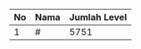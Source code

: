 | No | Nama            | Jumlah Level |
|----|-----------------|--------------|
| 1  | #    |    5751        |
